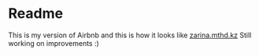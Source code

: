 # Readme
This is my version of Airbnb and this is how it looks like [zarina.mthd.kz](http://zarina.mthd.kz)
Still working on improvements :) 

